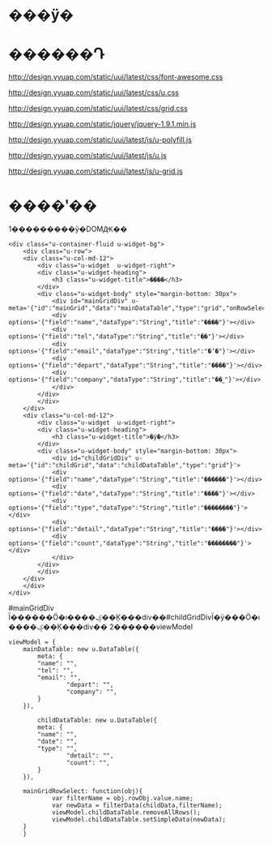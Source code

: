 # ���ӱ�

# ������Դ

http://design.yyuap.com/static/uui/latest/css/font-awesome.css

http://design.yyuap.com/static/uui/latest/css/u.css

http://design.yyuap.com/static/uui/latest/css/grid.css

http://design.yyuap.com/static/jquery/jquery-1.9.1.min.js

http://design.yyuap.com/static/uui/latest/js/u-polyfill.js

http://design.yyuap.com/static/uui/latest/js/u.js

http://design.yyuap.com/static/uui/latest/js/u-grid.js

# ����ʹ��

1���������ӱ�DOMԪ��

	<div class="u-container-fluid u-widget-bg">
	    <div class="u-row">
		<div class="u-col-md-12">
		    <div class="u-widget  u-widget-right">
			<div class="u-widget-heading">
			    <h3 class="u-widget-title">����</h3>
			</div>
			<div class="u-widget-body" style="margin-bottom: 30px">
			    <div id="mainGridDiv" u-meta='{"id":"mainGrid","data":"mainDataTable","type":"grid","onRowSelected":"mainGridRowSelect"}'>
				<div options='{"field":"name","dataType":"String","title":"����"}'></div>
				<div options='{"field":"tel","dataType":"String","title":"�ֻ�"}'></div>
				<div options='{"field":"email","dataType":"String","title":"�ʼ�"}'></div>
				<div options='{"field":"depart","dataType":"String","title":"����"}'></div>
				<div options='{"field":"company","dataType":"String","title":"��˾"}'></div>
			    </div>
			</div>
		    </div>
		</div>
		<div class="u-col-md-12">
		    <div class="u-widget  u-widget-right">
			<div class="u-widget-heading">
			    <h3 class="u-widget-title">�ӱ�</h3>
			</div>
			<div class="u-widget-body" style="margin-bottom: 30px">
			    <div id="childGridDiv" u-meta='{"id":"childGrid","data":"childDataTable","type":"grid"}'>
				<div options='{"field":"name","dataType":"String","title":"������"}'></div>
				<div options='{"field":"date","dataType":"String","title":"����"}'></div>
				<div options='{"field":"type","dataType":"String","title":"��������"}'></div>
				<div options='{"field":"detail","dataType":"String","title":"����"}'></div>
				<div options='{"field":"count","dataType":"String","title":"��������"}'></div>
			    </div>
			</div>
		    </div>
		</div>
	    </div>
	</div>

#mainGridDiv Ϊ������Ӧ�ı����ؼ��Ķ���div��#childGridDivΪ�ӱ���Ӧ�ı����ؼ��Ķ���div��
2������viewModel

	viewModel = {
		mainDataTable: new u.DataTable({
		    meta: {
			"name": "",
			"tel": "",
			"email": "",
					"depart": "",
					"company": "",
		    }
		}),

			childDataTable: new u.DataTable({
		    meta: {
			"name": "",
			"date": "",
			"type": "",
					"detail": "",
					"count": "",
		    }
		}),

		mainGridRowSelect: function(obj){
				var filterName = obj.rowObj.value.name;
				var newData = filterData(childData,filterName);
				viewModel.childDataTable.removeAllRows();
				viewModel.childDataTable.setSimpleData(newData);
		}
	    }